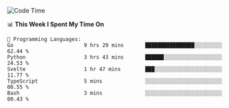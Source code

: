 <!--START_SECTION:waka-->
![Code Time](http://img.shields.io/badge/Code%20Time-963%20hrs%2022%20mins-blue)

📊 **This Week I Spent My Time On** 

```text
💬 Programming Languages: 
Go                       9 hrs 29 mins       ████████████████░░░░░░░░░   62.44 % 
Python                   3 hrs 43 mins       ██████░░░░░░░░░░░░░░░░░░░   24.53 % 
Svelte                   1 hr 47 mins        ███░░░░░░░░░░░░░░░░░░░░░░   11.77 % 
TypeScript               5 mins              ░░░░░░░░░░░░░░░░░░░░░░░░░   00.55 % 
Bash                     3 mins              ░░░░░░░░░░░░░░░░░░░░░░░░░   00.43 % 
```


<!--END_SECTION:waka-->